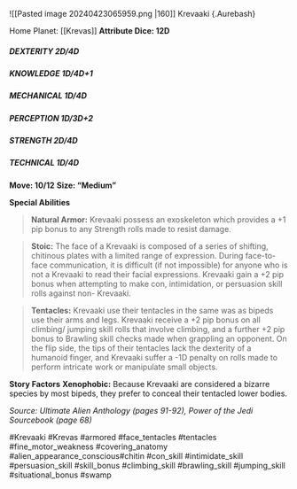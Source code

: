 ![[Pasted image 20240423065959.png |160]]
Krevaaki {.Aurebash} 

Home Planet: [[Krevas]]
**Attribute Dice: 12D**
##### DEXTERITY 2D/4D
##### KNOWLEDGE 1D/4D+1
##### MECHANICAL 1D/4D
##### PERCEPTION 1D/3D+2
##### STRENGTH 2D/4D
##### TECHNICAL 1D/4D
**Move: 10/12**
**Size: “Medium”**

**Special Abilities**
> **Natural Armor:** Krevaaki possess an exoskeleton which provides a +1 pip bonus to any Strength rolls made to resist damage.

> **Stoic:** The face of a Krevaaki is composed of a series of shifting, chitinous plates with a limited range of expression. During face-to- face communication, it is difficult (if not impossible) for anyone who is not a Krevaaki to read their facial expressions. Krevaaki gain a +2 pip bonus when attempting to make con, intimidation, or persuasion skill rolls against non- Krevaaki.

> **Tentacles:** Krevaaki use their tentacles in the same was as bipeds use their arms and legs. Krevaaki receive a +2 pip bonus on all climbing/ jumping skill rolls that involve climbing, and a further +2 pip bonus to Brawling skill checks made when grappling an opponent. On the flip side, the tips of their tentacles lack the dexterity of a humanoid finger, and Krevaaki suffer a -1D penalty on rolls made to perform intricate work or manipulate small objects.

**Story Factors**
**Xenophobic:** Because Krevaaki are considered a bizarre species by most bipeds, they prefer to conceal their tentacled lower bodies.

*Source: Ultimate Alien Anthology (pages 91-92), Power of the Jedi Sourcebook (page 68)*

#Krevaaki #Krevas #armored #face_tentacles #tentacles #fine_motor_weakness #covering_anatomy #alien_appearance_conscious#chitin 
#con_skill #intimidate_skill #persuasion_skill #skill_bonus #climbing_skill #brawling_skill #jumping_skill #situational_bonus
#swamp 